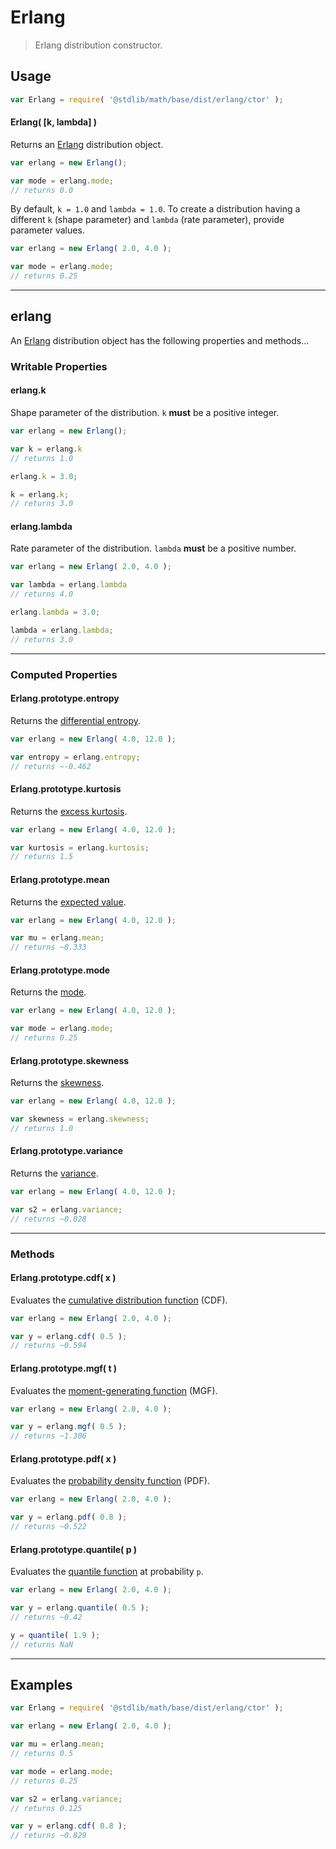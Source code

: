 # Erlang

> Erlang distribution constructor.


<!-- Section to include introductory text. Make sure to keep an empty line after the intro `section` element and another before the `/section` close. -->

<section class="intro">

</section>

<!-- /.intro -->

<!-- Package usage documentation. -->

<section class="usage">

## Usage

``` javascript
var Erlang = require( '@stdlib/math/base/dist/erlang/ctor' );
```

#### Erlang( \[k, lambda\] )

Returns an [Erlang][erlang] distribution object.

``` javascript
var erlang = new Erlang();

var mode = erlang.mode;
// returns 0.0
```

By default, `k = 1.0` and `lambda = 1.0`. To create a distribution having a different `k` (shape parameter) and `lambda` (rate parameter), provide parameter values.

``` javascript
var erlang = new Erlang( 2.0, 4.0 );

var mode = erlang.mode;
// returns 0.25
```

---

## erlang

An [Erlang][erlang] distribution object has the following properties and methods...

### Writable Properties

#### erlang.k

Shape parameter of the distribution. `k` __must__ be a positive integer.

``` javascript
var erlang = new Erlang();

var k = erlang.k
// returns 1.0

erlang.k = 3.0;

k = erlang.k;
// returns 3.0 
```

#### erlang.lambda

Rate parameter of the distribution. `lambda` __must__ be a positive number.

``` javascript
var erlang = new Erlang( 2.0, 4.0 );

var lambda = erlang.lambda
// returns 4.0

erlang.lambda = 3.0;

lambda = erlang.lambda;
// returns 3.0 
```

---

### Computed Properties

#### Erlang.prototype.entropy

Returns the [differential entropy][entropy].

``` javascript
var erlang = new Erlang( 4.0, 12.0 );

var entropy = erlang.entropy;
// returns ~-0.462
```

#### Erlang.prototype.kurtosis

Returns the [excess kurtosis][kurtosis].

``` javascript
var erlang = new Erlang( 4.0, 12.0 );

var kurtosis = erlang.kurtosis;
// returns 1.5
```

#### Erlang.prototype.mean

Returns the [expected value][expected-value].

``` javascript
var erlang = new Erlang( 4.0, 12.0 );

var mu = erlang.mean;
// returns ~0.333
```

#### Erlang.prototype.mode

Returns the [mode][mode].

``` javascript
var erlang = new Erlang( 4.0, 12.0 );

var mode = erlang.mode;
// returns 0.25
```

#### Erlang.prototype.skewness

Returns the [skewness][skewness].

``` javascript
var erlang = new Erlang( 4.0, 12.0 );

var skewness = erlang.skewness;
// returns 1.0
```

#### Erlang.prototype.variance

Returns the [variance][variance].

``` javascript
var erlang = new Erlang( 4.0, 12.0 );

var s2 = erlang.variance;
// returns ~0.028
```

---

### Methods

#### Erlang.prototype.cdf( x )

Evaluates the [cumulative distribution function][cdf] (CDF).

``` javascript
var erlang = new Erlang( 2.0, 4.0 );

var y = erlang.cdf( 0.5 );
// returns ~0.594
```

#### Erlang.prototype.mgf( t )

Evaluates the [moment-generating function][mgf] (MGF).

``` javascript
var erlang = new Erlang( 2.0, 4.0 );

var y = erlang.mgf( 0.5 );
// returns ~1.306
```

#### Erlang.prototype.pdf( x )

Evaluates the [probability density function][pdf] (PDF).

``` javascript
var erlang = new Erlang( 2.0, 4.0 );

var y = erlang.pdf( 0.8 );
// returns ~0.522
```

#### Erlang.prototype.quantile( p )

Evaluates the [quantile function][quantile-function] at probability `p`.

``` javascript
var erlang = new Erlang( 2.0, 4.0 );

var y = erlang.quantile( 0.5 );
// returns ~0.42

y = quantile( 1.9 );
// returns NaN
```

</section>

<!-- /.usage -->

<!-- Package usage notes. Make sure to keep an empty line after the `section` element and another before the `/section` close. -->

<section class="notes">

</section>

<!-- /.notes -->

<!-- Package usage examples. -->

---

<section class="examples">

## Examples

``` javascript
var Erlang = require( '@stdlib/math/base/dist/erlang/ctor' );

var erlang = new Erlang( 2.0, 4.0 );

var mu = erlang.mean;
// returns 0.5

var mode = erlang.mode;
// returns 0.25

var s2 = erlang.variance;
// returns 0.125

var y = erlang.cdf( 0.8 );
// returns ~0.829
```

</section>

<!-- /.examples -->

<!-- Section to include cited references. If references are included, add a horizontal rule *before* the section. Make sure to keep an empty line after the `section` element and another before the `/section` close. -->

<section class="references">

</section>

<!-- /.references -->

<!-- Section for all links. Make sure to keep an empty line after the `section` element and another before the `/section` close. -->

<section class="links">

[erlang]: https://en.wikipedia.org/wiki/Erlang_distribution

[cdf]: https://en.wikipedia.org/wiki/Cumulative_distribution_function
[mgf]: https://en.wikipedia.org/wiki/Moment-generating_function
[pdf]: https://en.wikipedia.org/wiki/Probability_density_function
[quantile-function]: https://en.wikipedia.org/wiki/Quantile_function

[entropy]: https://en.wikipedia.org/wiki/Entropy_%28information_theory%29
[expected-value]: https://en.wikipedia.org/wiki/Expected_value
[kurtosis]: https://en.wikipedia.org/wiki/Kurtosis
[mode]: https://en.wikipedia.org/wiki/Mode_%28statistics%29
[skewness]: https://en.wikipedia.org/wiki/Skewness
[variance]: https://en.wikipedia.org/wiki/Variance

</section>

<!-- /.links -->
